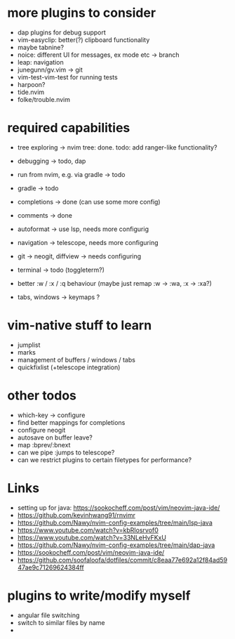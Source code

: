 # more plugins to consider

- dap plugins for debug support
- vim-easyclip: better(?) clipboard functionality
- maybe tabnine?
- noice: different UI for messages, ex mode etc -> branch
- leap: navigation
- junegunn/gv.vim -> git
- vim-test-vim-test for running tests
- harpoon?
- tide.nvim
- folke/trouble.nvim

# required capabilities

- tree exploring -> nvim tree: done. todo: add ranger-like functionality?
- debugging -> todo, dap
- run from nvim, e.g. via gradle -> todo
- gradle -> todo

- completions -> done (can use some more config)
- comments -> done
- autoformat -> use lsp, needs more configurig
- navigation -> telescope, needs more configuring
- git -> neogit, diffview -> needs configuring
- terminal -> todo (toggleterm?)
- better :w / :x / :q behaviour (maybe just remap :w -> :wa, :x -> :xa?)
- tabs, windows -> keymaps ?

# vim-native stuff to learn

- jumplist
- marks
- management of buffers / windows / tabs
- quickfixlist (+telescope integration)

# other todos

- which-key -> configure
- find better mappings for completions
- configure neogit
- autosave on buffer leave?
- map :bprev/:bnext
- can we pipe :jumps to telescope?
- can we restrict plugins to certain filetypes for performance?

# Links

- setting up for java: https://sookocheff.com/post/vim/neovim-java-ide/
- https://github.com/kevinhwang91/rnvimr
- https://github.com/Nawy/nvim-config-examples/tree/main/lsp-java
- https://www.youtube.com/watch?v=kbRIosrvof0
- https://www.youtube.com/watch?v=33NLeHvFKxU
- https://github.com/Nawy/nvim-config-examples/tree/main/dap-java
- https://sookocheff.com/post/vim/neovim-java-ide/
- https://github.com/soofaloofa/dotfiles/commit/c8eaa77e692a12f84ad5947ae9c71269624384ff

# plugins to write/modify myself

- angular file switching
- switch to similar files by name
-
